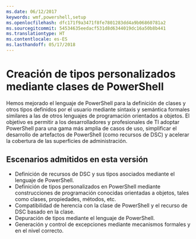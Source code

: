 ```yaml
---
ms.date: 06/12/2017
keywords: wmf,powershell,setup
ms.openlocfilehash: dfc171f9a3471f8fe7801283dd4a9b06860781a2
ms.sourcegitcommit: 54534635eedacf531d8d6344019dc16a50b8b441
ms.translationtype: HT
ms.contentlocale: es-ES
ms.lasthandoff: 05/17/2018
---
```

# <a name="creating-custom-types-using-powershell-classes"></a>Creación de tipos personalizados mediante clases de PowerShell

Hemos mejorado el lenguaje de PowerShell para la definición de clases y otros tipos definidos por el usuario mediante sintaxis y semántica formales similares a las de otros lenguajes de programación orientados a objetos. El objetivo es permitir a los desarrolladores y profesionales de TI adoptar PowerShell para una gama más amplia de casos de uso, simplificar el desarrollo de artefactos de PowerShell (como recursos de DSC) y acelerar la cobertura de las superficies de administración.

## <a name="supported-scenarios-in-this-release"></a>Escenarios admitidos en esta versión

-   Definición de recursos de DSC y sus tipos asociados mediante el lenguaje de PowerShell.
-   Definición de tipos personalizados en PowerShell mediante construcciones de programación conocidas orientadas a objetos, tales como clases, propiedades, métodos, etc.
-   Compatibilidad de herencia con la clase de PowerShell y el recurso de DSC basado en la clase.
-   Depuración de tipos mediante el lenguaje de PowerShell.
-   Generación y control de excepciones mediante mecanismos formales y en el nivel correcto.
